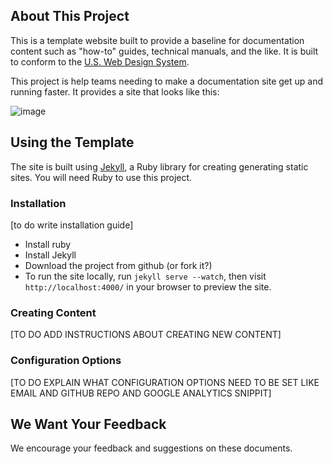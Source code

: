 ## About This Project

This is a template website built to provide a baseline for documentation content such as "how-to" guides, technical manuals, and the like. It is built to conform to the [U.S. Web Design System](https://designsystem.digital.gov/).

This project is help teams needing to make a documentation site get up and running faster. It provides a site that looks like this:

![image](https://cloud.githubusercontent.com/assets/1237498/15230863/df1aa2d0-1865-11e6-947c-ecde1fb3b7f9.png)

## Using the Template

The site is built using [Jekyll](https://github.com/jekyll/jekyll "Link to More Information about Jekyll"), a Ruby library for creating generating static sites. You will need Ruby to use this project.

### Installation

[to do write installation guide]
  - Install ruby
  - Install Jekyll
  - Download the project from github (or fork it?)
  - To run the site locally, run `jekyll serve --watch`, then visit `http://localhost:4000/` in your browser to preview the site.

### Creating Content

[TO DO ADD INSTRUCTIONS ABOUT CREATING NEW CONTENT]

### Configuration Options
[TO DO EXPLAIN WHAT CONFIGURATION OPTIONS NEED TO BE SET LIKE EMAIL AND GITHUB REPO AND GOOGLE ANALYTICS SNIPPIT]

## We Want Your Feedback
We encourage your feedback and suggestions on these documents.
